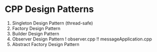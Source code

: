 # CPP Design Patterns

1.  Singleton Design Pattern (thread-safe) 
2.  Factory Design Pattern
3.  Builder Design Pattern
4.  Observer Design Pattern
    ! observer.cpp
    !! messageApplication.cpp
5.  Abstract Factory Design Pattern
